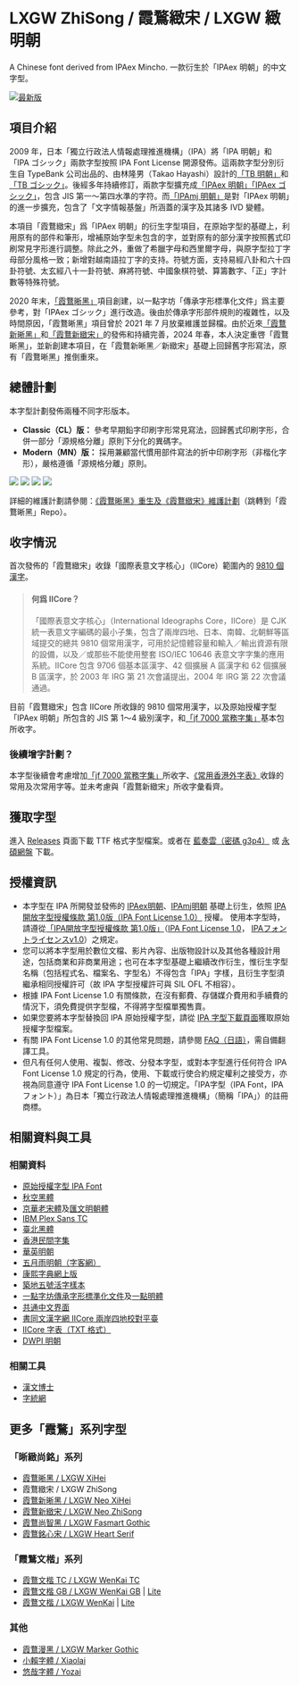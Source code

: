 # LXGW ZhiSong / 霞鶩緻宋 / LXGW 緻明朝
A Chinese font derived from IPAex Mincho. 一款衍生於「IPAex 明朝」的中文字型。

[![最新版](https://img.shields.io/github/release/lxgw/LxgwZhiSong?style=flat-square)](https://github.com/lxgw/LxgwZhiSong/releases/latest)

## 項目介紹
2009 年，日本「獨立行政法人情報處理推進機構」（IPA）將「IPA 明朝」和「IPA ゴシック」兩款字型按照 IPA Font License 開源發佈。這兩款字型分別衍生自 TypeBank 公司出品的、由林隆男（Takao Hayashi）設計的[「TB 明朝」](https://www.typebank.co.jp/fontfamily/tbmincho/)和[「TB ゴシック」](https://www.typebank.co.jp/fontfamily/tbgothic/)。後經多年持續修訂，兩款字型擴充成[「IPAex 明朝」「IPAex ゴシック」](https://moji.or.jp/ipafont/)，包含 JIS 第一～第四水準的字符。而[「IPAmj 明朝」](https://moji.or.jp/mojikiban/font/)是對「IPAex 明朝」的進一步擴充，包含了「文字情報基盤」所涵蓋的漢字及其諸多 IVD 變體。

本項目「霞鶩緻宋」爲「IPAex 明朝」的衍生字型項目，在原始字型的基礎上，利用原有的部件和筆形，增補原始字型未包含的字，並對原有的部分漢字按照舊式印刷常見字形進行調整。除此之外，重做了希臘字母和西里爾字母，與原字型拉丁字母部分風格一致；新增對越南語拉丁字的支持。符號方面，支持易經八卦和六十四卦符號、太玄經八十一卦符號、麻將符號、中國象棋符號、算籌數字、「正」字計數等特殊符號。

2020 年末，[「霞鶩晰黑」](https://github.com/lxgw/LxgwXiHei)項目創建，以一點字坊「傳承字形標準化文件」爲主要參考，對「IPAex ゴシック」進行改造。後由於傳承字形部件規則的複雜性，以及時間原因，「霞鶩晰黑」項目曾於 2021 年 7 月放棄維護並歸檔。由於近來[「霞鶩新晰黑」](https://github.com/lxgw/LxgwNeoXiHei)和[「霞鶩新緻宋」](https://github.com/lxgw/LxgwNeoZhiSong)的發佈和持續完善，2024 年春，本人決定重啓「霞鶩晰黑」，並新創建本項目，在「霞鶩新晰黑／新緻宋」基礎上回歸舊字形寫法，原有「霞鶩晰黑」推倒重來。

## 總體計劃
本字型計劃發佈兩種不同字形版本。
- **Classic（CL）版：** 參考早期鉛字印刷字形常見寫法，回歸舊式印刷字形，合併一部分「源規格分離」原則下分化的異碼字。
- **Modern（MN）版：** 採用兼顧當代慣用部件寫法的折中印刷字形（非楷化字形），嚴格遵循「源規格分離」原則。

![](./documentation/images/zs-compare-1.png)
![](./documentation/images/zs-compare-2.png)
![](./documentation/images/zs-compare-3.png)
![](./documentation/images/zs-compare-4.png)

詳細的維護計劃請參閱：[《霞鶩晰黑》重生及《霞鶩緻宋》維護計劃](https://github.com/lxgw/LxgwXiHei/blob/main/documentation/plan.md)（跳轉到「霞鶩晰黑」Repo）。

## 收字情況
首次發佈的「霞鶩緻宋」收錄「國際表意文字核心」（IICore）範圍內的 [9810 個漢字](https://github.com/NightFurySL2001/CJK-character-count/blob/master/iicore-han.txt)。
> #### 何爲 IICore？
> 「國際表意文字核心」（International Ideographs Core，IICore）是 CJK 統一表意文字編碼的最小子集，包含了兩岸四地、日本、南韓、北朝鮮等區域提交的總共 9810 個常用漢字，可用於記憶體容量和輸入／輸出資源有限的設備，以及／或那些不能使用整套 ISO/IEC 10646 表意文字字集的應用系統。IICore 包含 9706 個基本區漢字、42 個擴展 A 區漢字和 62 個擴展 B 區漢字，於 2003 年 IRG 第 21 次會議提出，2004 年 IRG 第 22 次會議通過。

目前「霞鶩緻宋」包含 IICore 所收錄的 9810 個常用漢字，以及原始授權字型「IPAex 明朝」所包含的 JIS 第 1～4 級別漢字，和[「jf 7000 當務字集」](https://justfont.com/jf7000)基本包所收字。
### 後續增字計劃？
本字型後續會考慮增加[「jf 7000 當務字集」](https://justfont.com/jf7000)所收字、[《常用香港外字表》](https://github.com/ichitenfont/suppchara)收錄的常用及次常用字等。並未考慮與「霞鶩新緻宋」所收字彙看齊。

## 獲取字型
進入 [Releases](https://github.com/lxgw/LxgwZhiSong/releases) 頁面下載 TTF 格式字型檔案。或者在 [藍奏雲（密碼 g3p4）](https://lxgw.lanzouv.com/b02seu58wb) 或 [永碩網盤](http://lxgw.ysepan.com/) 下載。

## 授權資訊
- 本字型在 IPA 所開發並發佈的 [IPAex明朝](https://moji.or.jp/ipafont/)、[IPAmj明朝](https://moji.or.jp/mojikiban/font/) 基礎上衍生，依照 [IPA開放字型授權條款 第1.0版（IPA Font License 1.0）](https://opensource.org/licenses/IPA/) 授權。 使用本字型時，請遵從[「IPA開放字型授權條款 第1.0版」](LICENSE_CHT.md)（[IPA Font License 1.0](LICENSE.md#ipa-font-license-agreement-v10)， [IPAフォントライセンスv1.0](LICENSE.md)）之規定。
- 您可以將本字型用於數位文檔、影片內容、出版物設計以及其他各種設計用途，包括商業和非商業用途​；也可在本字型基礎上繼續改作衍生，惟衍生字型名稱（包括程式名、檔案名、字型名）不得包含「IPA」字樣，且衍生字型須繼承相同授權許可（故 IPA 字型授權許可與 SIL OFL 不相容）。
- 根據 IPA Font License 1.0 有關條款，在沒有郵費、存儲媒介費用和手續費的情況下，須免費提供字型檔，不得將字型檔單獨售賣。
- 如果您要將本字型替換回 IPA 原始授權字型，請從 [IPA 字型下載頁面](https://moji.or.jp/ipafont/ipafontdownload)獲取原始授權字型檔案。
- 有關 IPA Font License 1.0 的其他常見問題，請參閱 [FAQ（日語）](https://moji.or.jp/ipafont/faq/)，需自備翻譯工具。
- 但凡有任何人使用、複製、修改、分發本字型，或對本字型進行任何符合 IPA Font License 1.0 規定的行為，使用、下載或行使合約規定權利之接受方，亦視為同意遵守 IPA Font License 1.0 的一切規定。「IPA字型（IPA Font，IPAフォント）」為日本「獨立行政法人情報處理推進機構」（簡稱「IPA」）的註冊商標。

## 相關資料與工具
### 相關資料
- [原始授權字型 IPA Font](https://moji.or.jp/ipafont/)
- [秋空黑體](https://github.com/ChiuMing-Neko/ChiuKongGothic)
- [京華老宋體](https://zhuanlan.zhihu.com/p/637491623?utm_id=0)及[匯文明朝體](https://zhuanlan.zhihu.com/p/344103391)
- [IBM Plex Sans TC](https://github.com/IBM/plex)
- [臺北黑體](https://sites.google.com/view/jtfoundry/)
- [香港民間字集](https://github.com/hfhchan/hkcs)
- [華英明朝](https://github.com/GuiWonder/HuayingMincho)
- [五月雨明朝（字客網）](https://m.fontke.com/font/25603163/)
- [康熙字典網上版](https://www.kangxizidian.com/)
- [築地五號活字樣本](https://www.asahi-net.or.jp/~sd5a-ucd/Tsukiji-5go-S11-Specimenbook.html)
- [一點字坊](https://github.com/ichitenfont/)[傳承字形標準化文件](https://github.com/ichitenfont/inheritedglyphs)及[一點明體](https://github.com/ichitenfont/I.Ming)
- [共通中文界面](https://www.ccli.gov.hk/tc/iicore/)
- [書同文漢字網 IICore 兩岸四地校對平臺](https://hanzi.unihan.com.cn/IICoreExt)
- [IICore 字表（TXT 格式）](https://github.com/NightFurySL2001/CJK-character-count/blob/master/iicore-han.txt)
- [DWPI 明朝](https://www.digitalwidearea.org/dwpi_mincho)
### 相關工具
- [漢文博士](https://www.cnblogs.com/hanbox)
- [字統網](https://zi.tools/)
## 更多「霞鶩」系列字型
### 「晰緻尚銘」系列
- [霞鶩晰黑 / LXGW XiHei](https://github.com/lxgw/LxgwXiHei)
- 霞鶩緻宋 / LXGW ZhiSong
- [霞鶩新晰黑 / LXGW Neo XiHei](https://github.com/lxgw/LxgwNeoXiHei)
- [霞鶩新緻宋 / LXGW Neo ZhiSong](https://github.com/lxgw/LxgwNeoZhiSong)
- [霞鶩尚智黑 / LXGW Fasmart Gothic](https://github.com/lxgw/LxgwFasmartGothic)
- [霞鶩銘心宋 / LXGW Heart Serif](https://github.com/lxgw/LxgwHeartSerif)
### 「霞鶩文楷」系列
- [霞鶩文楷 TC / LXGW WenKai TC](https://github.com/lxgw/LxgwWenKaiTC)
- [霞鶩文楷 GB / LXGW WenKai GB](https://github.com/lxgw/LxgwWenKaiGB) | [Lite](https://github.com/lxgw/LxgwWenKaiGB-Lite)
- [霞鶩文楷 / LXGW WenKai](https://github.com/lxgw/LxgwWenKai) | [Lite](https://github.com/lxgw/LxgwWenKai-Lite)
### 其他
- [霞鶩漫黑 / LXGW Marker Gothic](https://github.com/lxgw/LxgwMarkerGothic)
- [小賴字體 / Xiaolai](https://github.com/lxgw/kose-font)
- [悠哉字體 / Yozai](https://github.com/lxgw/yozai-font)

